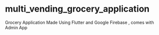 # multi_vending_grocery_application
Grocery Application Made Using Flutter and Google Firebase , comes with Admin App

